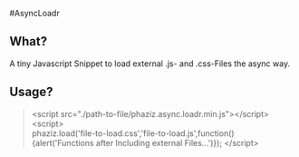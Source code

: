 #AsyncLoadr

## What?
A tiny Javascript Snippet to load external .js- and .css-Files the async way.

## Usage?
> &lt;script src="./path-to-file/phaziz.async.loadr.min.js"&gt;&lt;/script&gt;    
> &lt;script&gt;    
> phaziz.load('file-to-load.css','file-to-load.js',function(){alert('Functions after Including external Files...')});
> &lt;/script&gt;